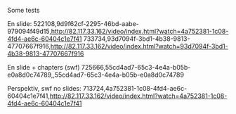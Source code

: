 
Some tests

En slide:
522108,9d9f62cf-2295-46bd-aabe-979094f49d15,http://82.117.33.162/video/index.html?watch=4a752381-1c08-4fd4-ae6c-60404c1e7f41
733734,93d7094f-3bd1-4b38-9813-47707667f916,http://82.117.33.162/video/index.html?watch=93d7094f-3bd1-4b38-9813-47707667f916

En slide + chapters (swf)
725666,55cd4ad7-65c3-4e4a-b05b-e0a8d0c74789,,55cd4ad7-65c3-4e4a-b05b-e0a8d0c74789

Perspektiv, swf no slides:
713724,4a752381-1c08-4fd4-ae6c-60404c1e7f41,http://82.117.33.162/video/index.html?watch=4a752381-1c08-4fd4-ae6c-60404c1e7f41



